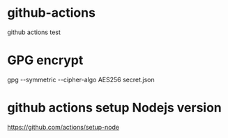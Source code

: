 # github-actions
github actions test



# GPG encrypt
gpg --symmetric --cipher-algo AES256 secret.json


# github actions setup Nodejs version
https://github.com/actions/setup-node